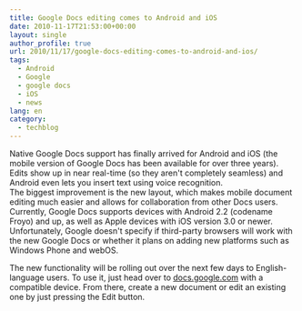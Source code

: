 ```yaml
---
title: Google Docs editing comes to Android and iOS
date: 2010-11-17T21:53:00+00:00
layout: single
author_profile: true
url: 2010/11/17/google-docs-editing-comes-to-android-and-ios/
tags:
  - Android
  - Google
  - google docs
  - iOS
  - news
lang: en
category: 
  - techblog
---
```

Native Google Docs support has finally arrived for Android and iOS (the mobile version of Google Docs has been available for over three years). Edits show up in near real-time (so they aren't completely seamless) and Android even lets you insert text using voice recognition.  
The biggest improvement is the new layout, which makes mobile document editing much easier and allows for collaboration from other Docs users. Currently, Google Docs supports devices with Android 2.2 (codename Froyo) and up, as well as Apple devices with iOS version 3.0 or newer. Unfortunately, Google doesn't specify if third-party browsers will work with the new Google Docs or whether it plans on adding new platforms such as Windows Phone and webOS.

The new functionality will be rolling out over the next few days to English-language users. To use it, just head over to [docs.google.com](http://docs.google.com/) with a compatible device. From there, create a new document or edit an existing one by just pressing the Edit button.
